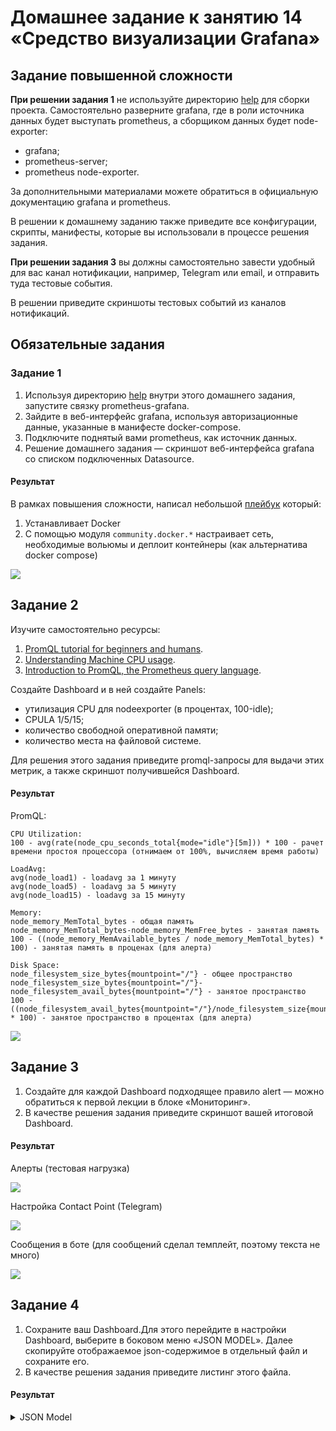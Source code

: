 # Домашнее задание к занятию 14 «Средство визуализации Grafana»

## Задание повышенной сложности

**При решении задания 1** не используйте директорию [help](./help) для сборки проекта. Самостоятельно разверните grafana, где в роли источника данных будет выступать prometheus, а сборщиком данных будет node-exporter:

- grafana;
- prometheus-server;
- prometheus node-exporter.

За дополнительными материалами можете обратиться в официальную документацию grafana и prometheus.

В решении к домашнему заданию также приведите все конфигурации, скрипты, манифесты, которые вы 
использовали в процессе решения задания.

**При решении задания 3** вы должны самостоятельно завести удобный для вас канал нотификации, например, Telegram или email, и отправить туда тестовые события.

В решении приведите скриншоты тестовых событий из каналов нотификаций.

## Обязательные задания

### Задание 1

1. Используя директорию [help](./help) внутри этого домашнего задания, запустите связку prometheus-grafana.
1. Зайдите в веб-интерфейс grafana, используя авторизационные данные, указанные в манифесте docker-compose.
1. Подключите поднятый вами prometheus, как источник данных.
1. Решение домашнего задания — скриншот веб-интерфейса grafana со списком подключенных Datasource.

#### Результат

В рамках повышения сложности, написал небольшой [плейбук](./ansible/playbook.yml) который:
1. Устанавливает Docker
2. С помощью модуля `community.docker.*` настраивает сеть, необходимые вольюмы и деплоит контейнеры (как альтернатива docker compose)

![](./assets/images/datasource.png)


## Задание 2

Изучите самостоятельно ресурсы:

1. [PromQL tutorial for beginners and humans](https://valyala.medium.com/promql-tutorial-for-beginners-9ab455142085).
1. [Understanding Machine CPU usage](https://www.robustperception.io/understanding-machine-cpu-usage).
1. [Introduction to PromQL, the Prometheus query language](https://grafana.com/blog/2020/02/04/introduction-to-promql-the-prometheus-query-language/).

Создайте Dashboard и в ней создайте Panels:

- утилизация CPU для nodeexporter (в процентах, 100-idle);
- CPULA 1/5/15;
- количество свободной оперативной памяти;
- количество места на файловой системе.

Для решения этого задания приведите promql-запросы для выдачи этих метрик, а также скриншот получившейся Dashboard.

#### Результат

PromQL:
```
CPU Utilization:
100 - avg(rate(node_cpu_seconds_total{mode="idle"}[5m])) * 100 - рачет времени простоя процессора (отнимаем от 100%, вычисляем время работы)

LoadAvg:
avg(node_load1) - loadavg за 1 минуту
avg(node_load5) - loadavg за 5 минуту
avg(node_load15) - loadavg за 15 минуту

Memory:
node_memory_MemTotal_bytes - общая память
node_memory_MemTotal_bytes-node_memory_MemFree_bytes - занятая память
100 - ((node_memory_MemAvailable_bytes / node_memory_MemTotal_bytes) * 100) - занятая память в проценах (для алерта)

Disk Space:
node_filesystem_size_bytes{mountpoint="/"} - общее пространство
node_filesystem_size_bytes{mountpoint="/"}-node_filesystem_avail_bytes{mountpoint="/"} - занятое пространство
100 - ((node_filesystem_avail_bytes{mountpoint="/"}/node_filesystem_size{mountpoint="/"}) * 100) - занятое пространство в процентах (для алерта)
```

![](./assets/images/dashboard.png)


## Задание 3

1. Создайте для каждой Dashboard подходящее правило alert — можно обратиться к первой лекции в блоке «Мониторинг».
1. В качестве решения задания приведите скриншот вашей итоговой Dashboard.

#### Результат

Алерты (тестовая нагрузка)

![](./assets/images/Alerts.png)

Настройка Contact Point (Telegram)

![](./assets/images/Telegram.png)

Сообщения в боте (для сообщений сделал темплейт, поэтому текста не много)

![](./assets/images/Telegram_Test.png)

## Задание 4

1. Сохраните ваш Dashboard.Для этого перейдите в настройки Dashboard, выберите в боковом меню «JSON MODEL». Далее скопируйте отображаемое json-содержимое в отдельный файл и сохраните его.
1. В качестве решения задания приведите листинг этого файла.

#### Результат

<details>
  <summary>JSON Model</summary>

```json
{
  "annotations": {
    "list": [
      {
        "builtIn": 1,
        "datasource": {
          "type": "datasource",
          "uid": "grafana"
        },
        "enable": true,
        "hide": true,
        "iconColor": "#C4162A",
        "name": "Annotations & Alerts",
        "target": {
          "limit": 100,
          "matchAny": false,
          "tags": [],
          "type": "dashboard"
        },
        "type": "dashboard"
      }
    ]
  },
  "editable": true,
  "fiscalYearStartMonth": 0,
  "graphTooltip": 0,
  "id": 2,
  "links": [],
  "liveNow": false,
  "panels": [
    {
      "datasource": {
        "type": "prometheus",
        "uid": "xfRtx3LVz"
      },
      "fieldConfig": {
        "defaults": {
          "color": {
            "mode": "palette-classic"
          },
          "custom": {
            "axisCenteredZero": false,
            "axisColorMode": "text",
            "axisLabel": "",
            "axisPlacement": "auto",
            "barAlignment": 0,
            "drawStyle": "line",
            "fillOpacity": 0,
            "gradientMode": "none",
            "hideFrom": {
              "legend": false,
              "tooltip": false,
              "viz": false
            },
            "lineInterpolation": "linear",
            "lineWidth": 1,
            "pointSize": 5,
            "scaleDistribution": {
              "type": "linear"
            },
            "showPoints": "auto",
            "spanNulls": false,
            "stacking": {
              "group": "A",
              "mode": "none"
            },
            "thresholdsStyle": {
              "mode": "off"
            }
          },
          "mappings": [],
          "thresholds": {
            "mode": "absolute",
            "steps": [
              {
                "color": "green",
                "value": null
              },
              {
                "color": "red",
                "value": 80
              }
            ]
          },
          "unit": "percent"
        },
        "overrides": []
      },
      "gridPos": {
        "h": 9,
        "w": 12,
        "x": 0,
        "y": 0
      },
      "id": 2,
      "options": {
        "legend": {
          "calcs": [],
          "displayMode": "list",
          "placement": "bottom",
          "showLegend": true
        },
        "tooltip": {
          "mode": "single",
          "sort": "none"
        }
      },
      "targets": [
        {
          "datasource": {
            "type": "prometheus",
            "uid": "xfRtx3LVz"
          },
          "editorMode": "code",
          "exemplar": false,
          "expr": "100 - avg(rate(node_cpu_seconds_total{mode=\"idle\"}[5m])) * 100",
          "format": "time_series",
          "instant": false,
          "legendFormat": "usage",
          "range": true,
          "refId": "A"
        }
      ],
      "title": "CPU utilization",
      "type": "timeseries"
    },
    {
      "datasource": {
        "type": "prometheus",
        "uid": "xfRtx3LVz"
      },
      "fieldConfig": {
        "defaults": {
          "color": {
            "mode": "palette-classic"
          },
          "custom": {
            "axisCenteredZero": false,
            "axisColorMode": "text",
            "axisLabel": "",
            "axisPlacement": "auto",
            "barAlignment": 0,
            "drawStyle": "line",
            "fillOpacity": 0,
            "gradientMode": "none",
            "hideFrom": {
              "legend": false,
              "tooltip": false,
              "viz": false
            },
            "lineInterpolation": "linear",
            "lineWidth": 1,
            "pointSize": 5,
            "scaleDistribution": {
              "type": "linear"
            },
            "showPoints": "auto",
            "spanNulls": false,
            "stacking": {
              "group": "A",
              "mode": "none"
            },
            "thresholdsStyle": {
              "mode": "off"
            }
          },
          "mappings": [],
          "thresholds": {
            "mode": "absolute",
            "steps": [
              {
                "color": "green",
                "value": null
              },
              {
                "color": "red",
                "value": 80
              }
            ]
          },
          "unit": "bytes"
        },
        "overrides": []
      },
      "gridPos": {
        "h": 9,
        "w": 12,
        "x": 12,
        "y": 0
      },
      "id": 6,
      "options": {
        "legend": {
          "calcs": [],
          "displayMode": "list",
          "placement": "bottom",
          "showLegend": true
        },
        "tooltip": {
          "mode": "single",
          "sort": "none"
        }
      },
      "targets": [
        {
          "datasource": {
            "type": "prometheus",
            "uid": "xfRtx3LVz"
          },
          "editorMode": "code",
          "expr": "node_memory_MemTotal_bytes",
          "legendFormat": "total ram",
          "range": true,
          "refId": "A"
        },
        {
          "datasource": {
            "type": "prometheus",
            "uid": "xfRtx3LVz"
          },
          "editorMode": "code",
          "expr": "node_memory_MemTotal_bytes-node_memory_MemFree_bytes",
          "hide": false,
          "legendFormat": "used ram",
          "range": true,
          "refId": "B"
        },
        {
          "datasource": {
            "type": "prometheus",
            "uid": "xfRtx3LVz"
          },
          "editorMode": "code",
          "expr": "100 - ((node_memory_MemAvailable_bytes / node_memory_MemTotal_bytes) * 100)",
          "hide": true,
          "legendFormat": "__auto",
          "range": true,
          "refId": "C"
        }
      ],
      "title": "Memory",
      "type": "timeseries"
    },
    {
      "datasource": {
        "type": "prometheus",
        "uid": "xfRtx3LVz"
      },
      "fieldConfig": {
        "defaults": {
          "color": {
            "mode": "palette-classic"
          },
          "custom": {
            "axisCenteredZero": false,
            "axisColorMode": "text",
            "axisLabel": "",
            "axisPlacement": "auto",
            "barAlignment": 0,
            "drawStyle": "line",
            "fillOpacity": 0,
            "gradientMode": "none",
            "hideFrom": {
              "legend": false,
              "tooltip": false,
              "viz": false
            },
            "lineInterpolation": "linear",
            "lineWidth": 1,
            "pointSize": 5,
            "scaleDistribution": {
              "type": "linear"
            },
            "showPoints": "auto",
            "spanNulls": false,
            "stacking": {
              "group": "A",
              "mode": "none"
            },
            "thresholdsStyle": {
              "mode": "off"
            }
          },
          "mappings": [],
          "thresholds": {
            "mode": "absolute",
            "steps": [
              {
                "color": "green",
                "value": null
              },
              {
                "color": "red",
                "value": 80
              }
            ]
          }
        },
        "overrides": []
      },
      "gridPos": {
        "h": 9,
        "w": 12,
        "x": 0,
        "y": 9
      },
      "id": 4,
      "options": {
        "legend": {
          "calcs": [],
          "displayMode": "list",
          "placement": "bottom",
          "showLegend": true
        },
        "tooltip": {
          "mode": "single",
          "sort": "none"
        }
      },
      "pluginVersion": "9.2.15",
      "targets": [
        {
          "datasource": {
            "type": "prometheus",
            "uid": "xfRtx3LVz"
          },
          "editorMode": "code",
          "expr": "avg(node_load1)",
          "legendFormat": "1m",
          "range": true,
          "refId": "A"
        },
        {
          "datasource": {
            "type": "prometheus",
            "uid": "xfRtx3LVz"
          },
          "editorMode": "code",
          "expr": "avg(node_load5)",
          "hide": false,
          "legendFormat": "5m",
          "range": true,
          "refId": "B"
        },
        {
          "datasource": {
            "type": "prometheus",
            "uid": "xfRtx3LVz"
          },
          "editorMode": "code",
          "expr": "avg(node_load15)",
          "hide": false,
          "legendFormat": "15m",
          "range": true,
          "refId": "C"
        }
      ],
      "title": "LoadAvg",
      "type": "timeseries"
    },
    {
      "datasource": {
        "type": "prometheus",
        "uid": "xfRtx3LVz"
      },
      "fieldConfig": {
        "defaults": {
          "color": {
            "mode": "palette-classic"
          },
          "custom": {
            "axisCenteredZero": false,
            "axisColorMode": "text",
            "axisLabel": "",
            "axisPlacement": "auto",
            "barAlignment": 0,
            "drawStyle": "line",
            "fillOpacity": 0,
            "gradientMode": "none",
            "hideFrom": {
              "legend": false,
              "tooltip": false,
              "viz": false
            },
            "lineInterpolation": "linear",
            "lineWidth": 1,
            "pointSize": 5,
            "scaleDistribution": {
              "type": "linear"
            },
            "showPoints": "auto",
            "spanNulls": false,
            "stacking": {
              "group": "A",
              "mode": "none"
            },
            "thresholdsStyle": {
              "mode": "off"
            }
          },
          "mappings": [],
          "thresholds": {
            "mode": "absolute",
            "steps": [
              {
                "color": "green",
                "value": null
              },
              {
                "color": "red",
                "value": 80
              }
            ]
          },
          "unit": "bytes"
        },
        "overrides": []
      },
      "gridPos": {
        "h": 9,
        "w": 12,
        "x": 12,
        "y": 9
      },
      "id": 8,
      "options": {
        "legend": {
          "calcs": [],
          "displayMode": "list",
          "placement": "bottom",
          "showLegend": true
        },
        "tooltip": {
          "mode": "single",
          "sort": "none"
        }
      },
      "targets": [
        {
          "datasource": {
            "type": "prometheus",
            "uid": "xfRtx3LVz"
          },
          "editorMode": "code",
          "expr": "node_filesystem_size_bytes{mountpoint=\"/\"}",
          "legendFormat": "total space",
          "range": true,
          "refId": "A"
        },
        {
          "datasource": {
            "type": "prometheus",
            "uid": "xfRtx3LVz"
          },
          "editorMode": "code",
          "expr": "node_filesystem_size_bytes{mountpoint=\"/\"}-node_filesystem_avail_bytes{mountpoint=\"/\"}",
          "hide": false,
          "legendFormat": "used space",
          "range": true,
          "refId": "B"
        },
        {
          "datasource": {
            "type": "prometheus",
            "uid": "xfRtx3LVz"
          },
          "editorMode": "code",
          "expr": "100 - ((node_filesystem_avail_bytes{mountpoint=\"/\"} /   node_filesystem_size_bytes{mountpoint=\"/\"}) * 100)\r\n",
          "hide": true,
          "legendFormat": "__auto",
          "range": true,
          "refId": "C"
        }
      ],
      "title": "Disk Space",
      "type": "timeseries"
    }
  ],
  "schemaVersion": 37,
  "style": "dark",
  "tags": [],
  "templating": {
    "list": []
  },
  "time": {
    "from": "now-6h",
    "to": "now"
  },
  "timepicker": {},
  "timezone": "",
  "title": "Manokhin Dashboard",
  "uid": "ApJtaqY4k",
  "version": 9,
  "weekStart": ""
}
```
</details>